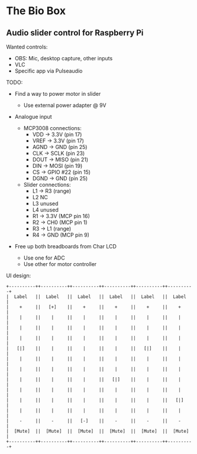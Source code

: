 # The Bio Box

## Audio slider control for Raspberry Pi

Wanted controls:

- OBS: Mic, desktop capture, other inputs
- VLC
- Specific app via Pulseaudio

TODO:

- Find a way to power motor in slider
	- Use external power adapter @ 9V
- Analogue input
	- MCP3008 connections:
		- VDD -> 3.3V (pin 17)
		- VREF -> 3.3V (pin 17)
		- AGND -> GND (pin 25)
		- CLK -> SCLK (pin 23)
		- DOUT -> MISO (pin 21)
		- DIN -> MOSI (pin 19)
		- CS -> GPIO #22 (pin 15)
		- DGND -> GND (pin 25)
	- Slider connections:
		- L1 -> R3 (range)
		- L2 NC
		- L3 unused
		- L4 unused
		- R1 -> 3.3V (MCP pin 16)
		- R2 -> CH0 (MCP pin 1)
		- R3 -> L1 (range)
		- R4 -> GND (MCP pin 9)

- Free up both breadboards from Char LCD
	- Use one for ADC
	- Use other for motor controller


UI design:

```
+----------++----------++----------++----------++----------++----------+
|  Label   ||  Label   ||  Label   ||  Label   ||  Label   ||  Label   |
|    +     ||   [+]    ||    +     ||    +     ||    +     ||    +     |
|    |     ||    |     ||    |     ||    |     ||    |     ||    |     |
|    |     ||    |     ||    |     ||    |     ||    |     ||    |     |
|    |     ||    |     ||    |     ||    |     ||    |     ||    |     |
|   [|]    ||    |     ||    |     ||    |     ||   [|]    ||    |     |
|    |     ||    |     ||    |     ||    |     ||    |     ||    |     |
|    |     ||    |     ||    |     ||    |     ||    |     ||    |     |
|    |     ||    |     ||    |     ||   [|]    ||    |     ||    |     |
|    |     ||    |     ||    |     ||    |     ||    |     ||    |     |
|    |     ||    |     ||    |     ||    |     ||    |     ||   [|]    |
|    |     ||    |     ||    |     ||    |     ||    |     ||    |     |
|    -     ||    -     ||   [-]    ||    -     ||    -     ||    -     |
|  [Mute]  ||  [Mute]  ||  [Mute]  ||  [Mute]  ||  [Mute]  ||  [Mute]  |
+----------++----------++----------++----------++----------++----------+
```
